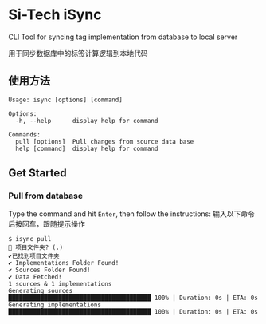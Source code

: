 # Si-Tech iSync

CLI Tool for syncing tag implementation from database to local server

用于同步数据库中的标签计算逻辑到本地代码

## 使用方法

```shell
Usage: isync [options] [command]

Options:
  -h, --help      display help for command

Commands:
  pull [options]  Pull changes from source data base
  help [command]  display help for command
```

## Get Started
### Pull from database
Type the command and hit `Enter`, then follow the instructions:
输入以下命令后按回车，跟随提示操作
```shell
$ isync pull
🌚 项目文件夹? (.) 
✔️已找到项目文件夹
✔ Implementations Folder Found!
✔ Sources Folder Found!
✔ Data Fetched!
1 sources & 1 implementations
Generating sources              ████████████████████████████████████████ 100% | Duration: 0s | ETA: 0s
Generating implementations      ████████████████████████████████████████ 100% | Duration: 0s | ETA: 0s
```
